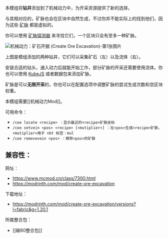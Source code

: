 本模组将**钻井**添加到了机械动力中，为开采资源提供了新的选择。  

与其相对应的，矿脉也会在区块中自然生成，不过你并不能实际上的找到他们，因为这些 [矿脉](https://www.mcmod.cn/item/626381.html "点击链接以跳转至矿脉的详细介绍页面") 都是虚拟的。

你可以使用 [矿脉探测器](https://www.mcmod.cn/item/622359.html "矿脉探测器") 来寻找它们，一个区块只会有至多一种矿脉。

![机械动力：矿石开掘 (Create Ore Excavation)-第1张图片](https://i.mcmod.cn/editor/upload/20220819/1660885055_76118_rYEH.webp)

上图是模组添加的两种钻井，它们可以采集矿石（左）以及流体（右）。

安装合适的钻头，通入动力后就能开始工作，部分矿脉的开采还需要使用流体。你也可以使用 [KubeJS](https://www.mcmod.cn/class/2450.html "KubeJS") 或者数据包来添加矿脉。

矿脉是可以**无限开采**的，你也可以在配置选项中调整矿脉的尝试生成次数和空区块权重。

本模组需要[[机械动力Mod]]。

可用命令：
- `/coe locate <recipe> ：显示最近的<recipe>矿脉坐标`
- `/coe setvein <pos> <recipe> [<mutiplier>] ：在<pos>生成<recipe>矿脉，<mutiplier>用于 nbt 标签：mul`
- `/coe removevein <pos> ：移除<pos>的矿脉`

兼容性：
- 

网址：
- https://www.mcmod.cn/class/7300.html
- https://modrinth.com/mod/create-ore-excavation

下载地址：
- https://modrinth.com/mod/create-ore-excavation/versions?l=fabric&g=1.20.1

所属整合包：
- [[碳60整合包]]